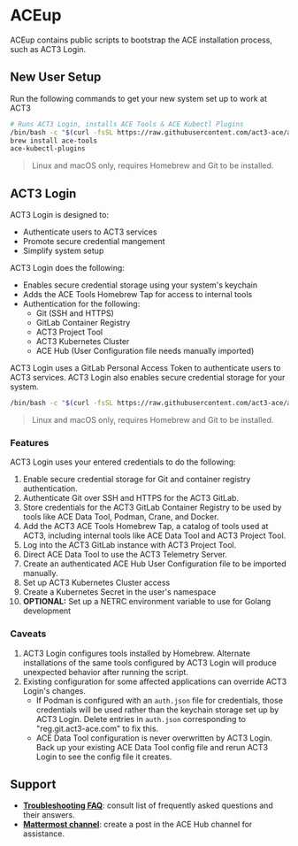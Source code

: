 # ACEup

ACEup contains public scripts to bootstrap the ACE installation process, such as ACT3 Login.

## New User Setup

Run the following commands to get your new system set up to work at ACT3

```bash
# Runs ACT3 Login, installs ACE Tools & ACE Kubectl Plugins
/bin/bash -c "$(curl -fsSL https://raw.githubusercontent.com/act3-ace/aceup/main/act3-login)"
brew install ace-tools
ace-kubectl-plugins
```

> Linux and macOS only, requires Homebrew and Git to be installed.

## ACT3 Login

ACT3 Login is designed to:

- Authenticate users to ACT3 services
- Promote secure credential mangement
- Simplify system setup

ACT3 Login does the following:

- Enables secure credential storage using your system's keychain
- Adds the ACE Tools Homebrew Tap for access to internal tools
- Authentication for the following:
  - Git (SSH and HTTPS)
  - GitLab Container Registry
  - ACT3 Project Tool
  - ACT3 Kubernetes Cluster
  - ACE Hub (User Configuration file needs manually imported)

ACT3 Login uses a GitLab Personal Access Token to authenticate users to ACT3 services. ACT3 Login also enables secure credential storage for your system.

```bash
/bin/bash -c "$(curl -fsSL https://raw.githubusercontent.com/act3-ace/aceup/main/act3-login)"
```

> Linux and macOS only, requires Homebrew and Git to be installed.

### Features

ACT3 Login uses your entered credentials to do the following:

1. Enable secure credential storage for Git and container registry authentication.
2. Authenticate Git over SSH and HTTPS for the ACT3 GitLab.
3. Store credentials for the ACT3 GitLab Container Registry to be used by tools like ACE Data Tool, Podman, Crane, and Docker.
4. Add the ACT3 ACE Tools Homebrew Tap, a catalog of tools used at ACT3, including internal tools like ACE Data Tool and ACT3 Project Tool.
5. Log into the ACT3 GitLab instance with ACT3 Project Tool.
6. Direct ACE Data Tool to use the ACT3 Telemetry Server.
7. Create an authenticated ACE Hub User Configuration file to be imported manually.
8. Set up ACT3 Kubernetes Cluster access
9. Create a Kubernetes Secret in the user's namespace
10. **OPTIONAL:** Set up a NETRC environment variable to use for Golang development

### Caveats

1. ACT3 Login configures tools installed by Homebrew. Alternate installations of the same tools configured by ACT3 Login will produce unexpected behavior after running the script.
2. Existing configuration for some affected applications can override ACT3 Login's changes.
   - If Podman is configured with an `auth.json` file for credentials, those credentials will be used rather than the keychain storage set up by ACT3 Login. Delete entries in `auth.json` corresponding to "reg.git.act3-ace.com" to fix this.
   - ACE Data Tool configuration is never overwritten by ACT3 Login. Back up your existing ACE Data Tool config file and rerun ACT3 Login to see the config file it creates.

## Support

- **[Troubleshooting FAQ](docs/troubleshooting-faq.md)**: consult list of frequently asked questions and their answers.
- **[Mattermost channel](https://chat.git.act3-ace.com/act3/channels/ace-hub)**: create a post in the ACE Hub channel for assistance.
